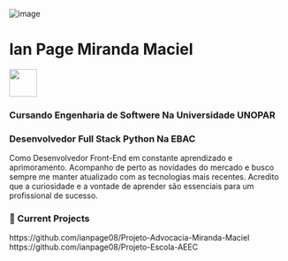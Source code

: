 ![image](https://github.com/user-attachments/assets/63895626-19a0-4c0b-a5b8-0626e2d82774)

<h1> Ian Page Miranda Maciel</h1>
<a href="https://www.linkedin.com/in/ian-page-miranda-maciel-b98a07212/">
 <img  width= "50px" src="https://cdn-icons-png.flaticon.com/512/174/174857.png">
</a>
<h3>Cursando Engenharia de Softwere Na Universidade UNOPAR</h3>
<h3>Desenvolvedor Full Stack Python Na EBAC</h3>
<p>Como Desenvolvedor Front-End em constante aprendizado e aprimoramento. Acompanho de perto as novidades do mercado e busco sempre me manter atualizado com as tecnologias mais recentes. Acredito que a curiosidade e a vontade de aprender são essenciais para um profissional de sucesso.</p>

 <h3>💼 Current Projects</h3>
 https://github.com/ianpage08/Projeto-Advocacia-Miranda-Maciel
 https://github.com/ianpage08/Projeto-Escola-AEEC
<!--
**ianpage08/ianpage08** is a ✨ _special_ ✨ repository because its `README.md` (this file) appears on your GitHub profile.

Here are some ideas to get you started:

- 🔭 I’m currently working on ...
- 🌱 I’m currently learning ...
- 👯 I’m looking to collaborate on ...
- 🤔 I’m looking for help with ...
- 💬 Ask me about ...
- 📫 How to reach me: ...
- 😄 Pronouns: ...
- ⚡ Fun fact: ...
-->
